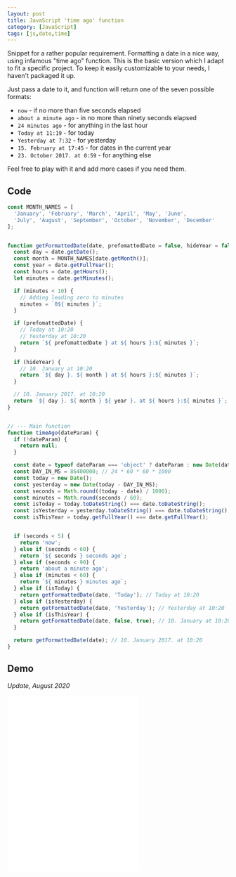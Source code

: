 ```yaml
---
layout: post
title: JavaScript 'time ago' function
category: [JavaScript]
tags: [js,date,time]
---
```


Snippet for a rather popular requirement.
Formatting a date in a nice way, using infamous "time ago" function.
This is the basic version which I adapt to fit a specific project.
To keep it easily customizable to your needs, I haven't packaged it up.

Just pass a date to it, and function will return one of the seven possible formats:

<!--more-->

* `now` - if no more than five seconds elapsed
* `about a minute ago` - in no more than ninety seconds elapsed
* `24 minutes ago` - for anything in the last hour
* `Today at 11:19` - for today
* `Yesterday at 7:32` - for yesterday
* `15. February at 17:45` - for dates in the current year
* `23. October 2017. at 0:59` - for anything else

Feel free to play with it and add more cases if you need them.

## Code

```js
const MONTH_NAMES = [
  'January', 'February', 'March', 'April', 'May', 'June',
  'July', 'August', 'September', 'October', 'November', 'December'
];


function getFormattedDate(date, prefomattedDate = false, hideYear = false) {
  const day = date.getDate();
  const month = MONTH_NAMES[date.getMonth()];
  const year = date.getFullYear();
  const hours = date.getHours();
  let minutes = date.getMinutes();

  if (minutes < 10) {
    // Adding leading zero to minutes
    minutes = `0${ minutes }`;
  }

  if (prefomattedDate) {
    // Today at 10:20
    // Yesterday at 10:20
    return `${ prefomattedDate } at ${ hours }:${ minutes }`;
  }

  if (hideYear) {
    // 10. January at 10:20
    return `${ day }. ${ month } at ${ hours }:${ minutes }`;
  }

  // 10. January 2017. at 10:20
  return `${ day }. ${ month } ${ year }. at ${ hours }:${ minutes }`;
}


// --- Main function
function timeAgo(dateParam) {
  if (!dateParam) {
    return null;
  }

  const date = typeof dateParam === 'object' ? dateParam : new Date(dateParam);
  const DAY_IN_MS = 86400000; // 24 * 60 * 60 * 1000
  const today = new Date();
  const yesterday = new Date(today - DAY_IN_MS);
  const seconds = Math.round((today - date) / 1000);
  const minutes = Math.round(seconds / 60);
  const isToday = today.toDateString() === date.toDateString();
  const isYesterday = yesterday.toDateString() === date.toDateString();
  const isThisYear = today.getFullYear() === date.getFullYear();


  if (seconds < 5) {
    return 'now';
  } else if (seconds < 60) {
    return `${ seconds } seconds ago`;
  } else if (seconds < 90) {
    return 'about a minute ago';
  } else if (minutes < 60) {
    return `${ minutes } minutes ago`;
  } else if (isToday) {
    return getFormattedDate(date, 'Today'); // Today at 10:20
  } else if (isYesterday) {
    return getFormattedDate(date, 'Yesterday'); // Yesterday at 10:20
  } else if (isThisYear) {
    return getFormattedDate(date, false, true); // 10. January at 10:20
  }

  return getFormattedDate(date); // 10. January 2017. at 10:20
}
```

## Demo

*Update, August 2020*


<iframe
height='400px'
scrolling='no'
src='//codepen.io/stanko/embed/preview/rNeWbje/?height=400&theme-id=light&default-tab=result' frameborder='no'
allowtransparency='true'
allowfullscreen='true'>
See the Pen <a href='http://codepen.io/stanko/pen/rNeWbje/'>Javascript "time ago" function</a> by Stanko (<a href='http://codepen.io/stanko'>@stanko</a>) on <a href='http://codepen.io'>CodePen</a>.
</iframe>
